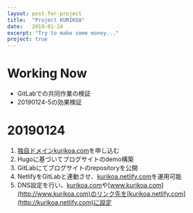 ```yaml
---
layout: post-for-project
title:  "Project KURIKOA"
date:   2019-01-24
excerpt: "Try to make some money..."
project: true
---
```

# Working Now
- GitLabでの共同作業の検証
- 20190124-5の効果検証

# 20190124
1. [独自ドメインkurikoa.com](http://kurikoa.com)を申し込む
2. Hugoに基づいてブログサイトのdemo構築
3. GitLabにてブログサイトのrepositoryを公開
4. NetlifyをGitLabと連動させ、[kurikoa.netlify.com](http://kurikoa.netlify.com)を運用可能
5. DNS設定を行い、[kurikoa.com](http://kurikoa.com)や[www.kurikoa.com](http://www.kurikoa.com)のリンク先を[kurikoa.netlify.com](http://kurikoa.netlify.com)に設定
